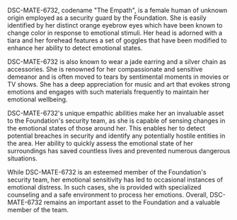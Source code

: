 DSC-MATE-6732, codename "The Empath", is a female human of unknown origin employed as a security guard by the Foundation. She is easily identified by her distinct orange eyebrow eyes which have been known to change color in response to emotional stimuli. Her head is adorned with a tiara and her forehead features a set of goggles that have been modified to enhance her ability to detect emotional states.

DSC-MATE-6732 is also known to wear a jade earring and a silver chain as accessories. She is renowned for her compassionate and sensitive demeanor and is often moved to tears by sentimental moments in movies or TV shows. She has a deep appreciation for music and art that evokes strong emotions and engages with such materials frequently to maintain her emotional wellbeing.

DSC-MATE-6732's unique empathic abilities make her an invaluable asset to the Foundation's security team, as she is capable of sensing changes in the emotional states of those around her. This enables her to detect potential breaches in security and identify any potentially hostile entities in the area. Her ability to quickly assess the emotional state of her surroundings has saved countless lives and prevented numerous dangerous situations.

While DSC-MATE-6732 is an esteemed member of the Foundation's security team, her emotional sensitivity has led to occasional instances of emotional distress. In such cases, she is provided with specialized counseling and a safe environment to process her emotions. Overall, DSC-MATE-6732 remains an important asset to the Foundation and a valuable member of the team.